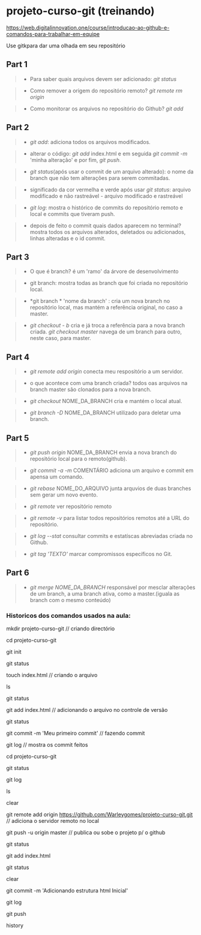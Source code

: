 # projeto-curso-git (treinando)
https://web.digitalinnovation.one/course/introducao-ao-github-e-comandos-para-trabalhar-em-equipe

Use gitkpara dar uma olhada em seu repositório

## Part 1
>- Para saber quais arquivos devem ser adicionado:
> *git status*

>- Como remover a origem do repositório remoto?
> *git remote rm origin*

>- Como monitorar os arquivos no repositório do Github?
> *git add*

## Part 2
>- *git add*:
> adiciona todos os arquivos modificados.

>- alterar o código:
> *git add* index.html e em seguida *git commit -m* 'minha alteração' e por fim, *git push*.

>- *git status*(após usar o commit de um arquivo alterado):
> o nome da branch que não tem alterações para serem commitadas.

>- significado da cor vermelha e verde após usar  *git status*:
> arquivo modificado e não rastreável - arquivo modificado e rastreável

>- *git log*:
> mostra o histórico de commits do repositório remoto e local e commits que tiveram push.

>- depois de feito o commit quais dados aparecem no terminal?
> mostra todos os arquivos alterados, deletados ou adicionados, linhas alteradas e o id  commit.

## Part 3
>- O que é branch?
> é um 'ramo' da árvore de desenvolvimento

>- git branch:
> mostra todas as branch que foi criada no repositório local.

>- *git branch * 'nome da branch' :
> cria um nova branch  no repositório local, mas mantém a referência original, no caso a master.

>- *git checkout - b*  cria e já troca a referência para a nova branch criada. 
> *git checkout master* navega de um branch para outro, neste caso, para master.

## Part 4
>- *git remote add origin*
> conecta meu respositório a um servidor.

>- o que acontece com uma branch criada?
> todos oas arquivos na branch master são clonados para a nova branch.

>- *git checkout* NOME_DA_BRANCH
> cria e mantém o local atual.

>- *git branch -D* NOME_DA_BRANCH
> utilizado para deletar uma branch.

## Part 5
>- *git push origin* NOME_DA_BRANCH
> envia a nova branch do repositório local para o remoto(github).

>- *git commit -a -m* COMENTÁRIO
> adiciona um arquivo e commit em apensa um comando.

>- *git rebase* NOME_DO_ARQUIVO
> junta arquvios de duas branches sem gerar um novo evento.

>- *git remote*
> ver repositório remoto

>- *git remote -v*
> para listar todos repositórios remotos até a URL do repositório.

>- *git log --stat*
> consultar commits e estatíscas abreviadas criada no Github.

>- *git tag 'TEXTO'*
> marcar compromissos específicos no Git.

## Part 6
>- *git merge NOME_DA_BRANCH*
responsável por mesclar alterações de um branch, a uma branch ativa, como a master.(iguala as branch com o mesmo conteúdo)

### Historicos dos comandos usados na aula:

  mkdir projeto-curso-git  // criando directório

  cd projeto-curso-git  
  
  git init       
  
  git status  
  
  touch index.html  // criando o arquivo
  
  ls
  
  git status
  
  git add index.html // adicionando o arquivo no controle de versão
  
  git status
  
  git commit -m 'Meu primeiro commit'  // fazendo commit 
  
  git log   // mostra os commit feitos 
 
  cd projeto-curso-git
  
  git status
  
  git log
  
  ls
  
  clear
  
  git remote add origin https://github.com/Warleygomes/projeto-curso-git.git // adiciona o servidor remoto no local
  
  git push -u origin master   // publica ou sobe o projeto p/ o github
  
  git status
  
  git add index.html 
  
  git status
  
  clear
  
  git commit -m 'Adicionando estrutura html Inicial'  
  
  git log
  
  git push
  
  history
  
  
